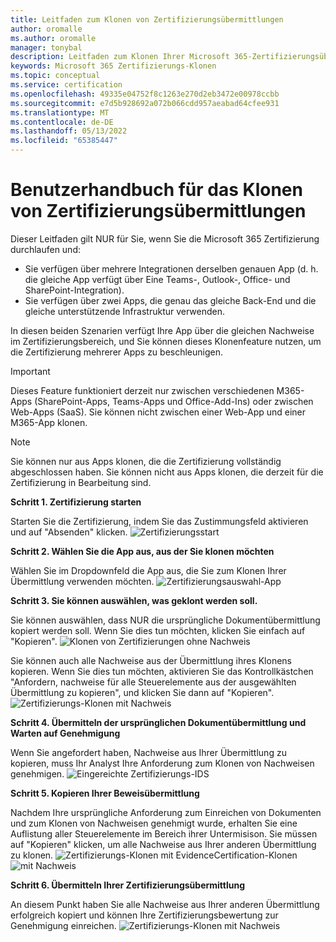 ```yaml
---
title: Leitfaden zum Klonen von Zertifizierungsübermittlungen
author: oromalle
ms.author: oromalle
manager: tonybal
description: Leitfaden zum Klonen Ihrer Microsoft 365-Zertifizierungsübermittlung
keywords: Microsoft 365 Zertifizierungs-Klonen
ms.topic: conceptual
ms.service: certification
ms.openlocfilehash: 49335e04752f8c1263e270d2eb3472e00978ccbb
ms.sourcegitcommit: e7d5b928692a072b066cdd957aeabad64cfee931
ms.translationtype: MT
ms.contentlocale: de-DE
ms.lasthandoff: 05/13/2022
ms.locfileid: "65385447"
---
```

# <a name="certification-submission-cloning-user-guide"></a>Benutzerhandbuch für das Klonen von Zertifizierungsübermittlungen
Dieser Leitfaden gilt NUR für Sie, wenn Sie die Microsoft 365 Zertifizierung durchlaufen und:
- Sie verfügen über mehrere Integrationen derselben genauen App (d. h. die gleiche App verfügt über Eine Teams-, Outlook-, Office- und SharePoint-Integration).
- Sie verfügen über zwei Apps, die genau das gleiche Back-End und die gleiche unterstützende Infrastruktur verwenden. 

In diesen beiden Szenarien verfügt Ihre App über die gleichen Nachweise im Zertifizierungsbereich, und Sie können dieses Klonenfeature nutzen, um die Zertifizierung mehrerer Apps zu beschleunigen. 

>[!IMPORTANT]
>Dieses Feature funktioniert derzeit nur zwischen verschiedenen M365-Apps (SharePoint-Apps, Teams-Apps und Office-Add-Ins) oder zwischen Web-Apps (SaaS). Sie können nicht zwischen einer Web-App und einer M365-App klonen.

>[!NOTE]
>Sie können nur aus Apps klonen, die die Zertifizierung vollständig abgeschlossen haben. Sie können nicht aus Apps klonen, die derzeit für die Zertifizierung in Bearbeitung sind.

**Schritt 1. Zertifizierung starten**

Starten Sie die Zertifizierung, indem Sie das Zustimmungsfeld aktivieren und auf "Absenden" klicken.
![Zertifizierungsstart](../media/CertStartConsent.png)


**Schritt 2. Wählen Sie die App aus, aus der Sie klonen möchten**

Wählen Sie im Dropdownfeld die App aus, die Sie zum Klonen Ihrer Übermittlung verwenden möchten.
![Zertifizierungsauswahl-App](../media/CertSelectApp.png)


**Schritt 3. Sie können auswählen, was geklont werden soll.**

Sie können auswählen, dass NUR die ursprüngliche Dokumentübermittlung kopiert werden soll. Wenn Sie dies tun möchten, klicken Sie einfach auf "Kopieren".
![Klonen von Zertifizierungen ohne Nachweis](../media/CertCloneNoEvidence.png)

Sie können auch alle Nachweise aus der Übermittlung ihres Klonens kopieren. Wenn Sie dies tun möchten, aktivieren Sie das Kontrollkästchen "Anfordern, nachweise für alle Steuerelemente aus der ausgewählten Übermittlung zu kopieren", und klicken Sie dann auf "Kopieren".
![Zertifizierungs-Klonen mit Nachweis](../media/CertCloneWithEvidence.png)


**Schritt 4. Übermitteln der ursprünglichen Dokumentübermittlung und Warten auf Genehmigung**

Wenn Sie angefordert haben, Nachweise aus Ihrer Übermittlung zu kopieren, muss Ihr Analyst Ihre Anforderung zum Klonen von Nachweisen genehmigen.
![Eingereichte Zertifizierungs-IDS](../media/IDSSubmitted.png)


**Schritt 5. Kopieren Ihrer Beweisübermittlung**

Nachdem Ihre ursprüngliche Anforderung zum Einreichen von Dokumenten und zum Klonen von Nachweisen genehmigt wurde, erhalten Sie eine Auflistung aller Steuerelemente im Bereich ihrer Untermisison. Sie müssen auf "Kopieren" klicken, um alle Nachweise aus Ihrer anderen Übermittlung zu klonen.
![Zertifizierungs-Klonen mit EvidenceCertification-Klonen](../media/CertCloneApproved.png)
![ mit Nachweis](../media/CertCloneApprovedCopied.png)


**Schritt 6. Übermitteln Ihrer Zertifizierungsübermittlung**

An diesem Punkt haben Sie alle Nachweise aus Ihrer anderen Übermittlung erfolgreich kopiert und können Ihre Zertifizierungsbewertung zur Genehmigung einreichen.
![Zertifizierungs-Klonen mit Nachweis](../media/CertCloneApprovedCopiedSubmit.png)
